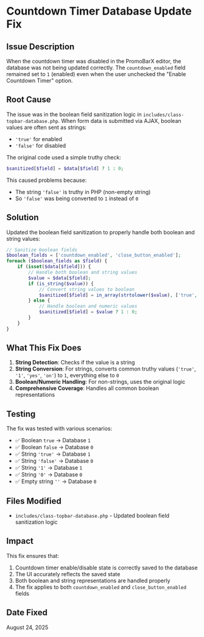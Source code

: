 # Countdown Timer Database Update Fix

## Issue Description

When the countdown timer was disabled in the PromoBarX editor, the database was not being updated correctly. The `countdown_enabled` field remained set to `1` (enabled) even when the user unchecked the "Enable Countdown Timer" option.

## Root Cause

The issue was in the boolean field sanitization logic in `includes/class-topbar-database.php`. When form data is submitted via AJAX, boolean values are often sent as strings:

- `'true'` for enabled
- `'false'` for disabled

The original code used a simple truthy check:
```php
$sanitized[$field] = $data[$field] ? 1 : 0;
```

This caused problems because:
- The string `'false'` is truthy in PHP (non-empty string)
- So `'false'` was being converted to `1` instead of `0`

## Solution

Updated the boolean field sanitization to properly handle both boolean and string values:

```php
// Sanitize boolean fields
$boolean_fields = ['countdown_enabled', 'close_button_enabled'];
foreach ($boolean_fields as $field) {
    if (isset($data[$field])) {
        // Handle both boolean and string values
        $value = $data[$field];
        if (is_string($value)) {
            // Convert string values to boolean
            $sanitized[$field] = in_array(strtolower($value), ['true', '1', 'yes', 'on']) ? 1 : 0;
        } else {
            // Handle boolean and numeric values
            $sanitized[$field] = $value ? 1 : 0;
        }
    }
}
```

## What This Fix Does

1. **String Detection**: Checks if the value is a string
2. **String Conversion**: For strings, converts common truthy values (`'true'`, `'1'`, `'yes'`, `'on'`) to `1`, everything else to `0`
3. **Boolean/Numeric Handling**: For non-strings, uses the original logic
4. **Comprehensive Coverage**: Handles all common boolean representations

## Testing

The fix was tested with various scenarios:
- ✅ Boolean `true` → Database `1`
- ✅ Boolean `false` → Database `0`
- ✅ String `'true'` → Database `1`
- ✅ String `'false'` → Database `0`
- ✅ String `'1'` → Database `1`
- ✅ String `'0'` → Database `0`
- ✅ Empty string `''` → Database `0`

## Files Modified

- `includes/class-topbar-database.php` - Updated boolean field sanitization logic

## Impact

This fix ensures that:
1. Countdown timer enable/disable state is correctly saved to the database
2. The UI accurately reflects the saved state
3. Both boolean and string representations are handled properly
4. The fix applies to both `countdown_enabled` and `close_button_enabled` fields

## Date Fixed

August 24, 2025
